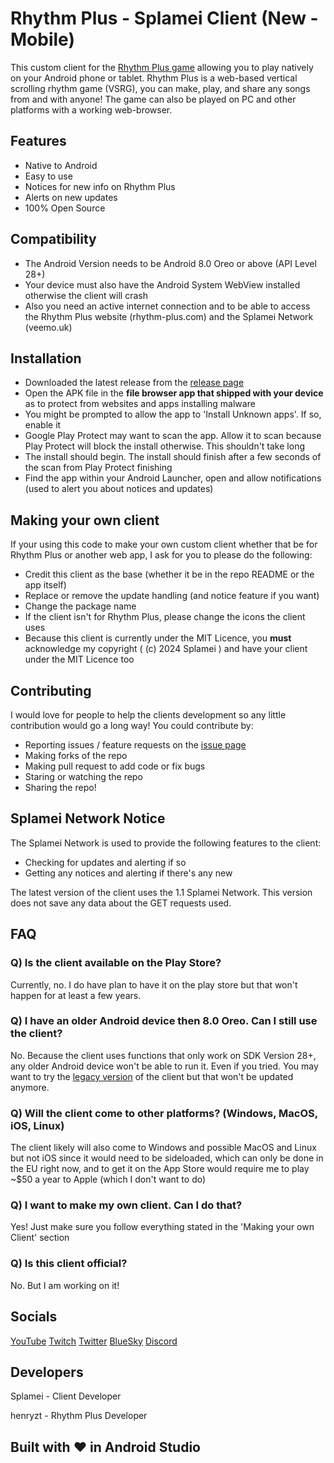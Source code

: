 # Rhythm Plus - Splamei Client (New - Mobile)
This custom client for the [Rhythm Plus game](https://rhythm-plus.com) allowing you to play natively on your Android phone or tablet.
Rhythm Plus is a web-based vertical scrolling rhythm game (VSRG), you can make, play, and share any songs from and with anyone! The game can also be played on PC and other platforms with a working web-browser.
## Features

 - Native to Android
 - Easy to use
 - Notices for new info on Rhythm Plus
 - Alerts on new updates
 - 100% Open Source

## Compatibility
- The Android Version needs to be Android 8.0 Oreo or above (API Level 28+)
- Your device must also have the Android System WebView installed otherwise the client will crash
- Also you need an active internet connection and to be able to access the Rhythm Plus website (rhythm-plus.com) and the Splamei Network (veemo.uk)

## Installation

 - Downloaded the latest release from the [release page](https://github.com/splamei/rplus-mobile-client/releases)
 - Open the APK file in the **file browser app that shipped with your device** as to protect from websites and apps installing malware
 - You might be prompted to allow the app to 'Install Unknown apps'. If so, enable it
 - Google Play Protect may want to scan the app. Allow it to scan because Play Protect will block the install otherwise. This shouldn't take long
 - The install should begin. The install should finish after a few seconds of the scan from Play Protect finishing
 - Find the app within your Android Launcher, open and allow notifications (used to alert you about notices and updates)
## Making your own client
If your using this code to make your own custom client whether that be for Rhythm Plus or another web app, I ask for you to please do the following:
 - Credit this client as the base (whether it be in the repo README or the app itself)
 - Replace or remove the update handling (and notice feature if you want)
 - Change the package name
 - If the client isn't for Rhythm Plus, please change the icons the client uses
 - Because this client is currently under the MIT Licence, you **must** acknowledge my copyright ( (c) 2024 Splamei ) and have your client under the MIT Licence too
## Contributing
I would love for people to help the clients development so any little contribution would go a long way!
You could contribute by:
 - Reporting issues / feature requests on the [issue page](https://github.com/splamei/rplus-mobile-client/issues)
 - Making forks of the repo
 - Making pull request to add code or fix bugs
 - Staring or watching the repo
 - Sharing the repo!
## Splamei Network Notice
The Splamei Network is used to provide the following features to the client:
 - Checking for updates and alerting if so
 - Getting any notices and alerting if there's any new

The latest version of the client uses the 1.1 Splamei Network. This version does not save any data about the GET  requests used.

## FAQ
### Q) Is the client available on the Play Store?
Currently, no. I do have plan to have it on the play store but that won't happen for at least a few years.
### Q) I have an older Android device then 8.0 Oreo. Can I still use the client?
No. Because the client uses functions that only work on SDK Version 28+, any older Android device won't be able to run it. Even if you tried. You may want to try the [legacy version](https://github.com/splamei/rhythm-plus-splamei-mobile-client) of the client but that won't be updated anymore.
### Q) Will the client come to other platforms? (Windows, MacOS, iOS, Linux)
The client likely will also come to Windows and possible MacOS and Linux but not iOS since it would need to be sideloaded, which can only be done in the EU right now, and to get it on the App Store would require me to play ~$50 a year to Apple (which I don't want to do)
### Q) I want to make my own client. Can I do that?
Yes! Just make sure you follow everything stated in the 'Making your own Client' section
### Q) Is this client official?
No. But I am working on it!
## Socials
[YouTube](https://youtube.com/@splamei)
[Twitch](https://twitch.tv/splamei)
[Twitter](https://twitter.com/splamei)
[BlueSky](http://splamei.bsky.social/)
[Discord](https://discord.gg/g2KTP5X9At)
## Developers
Splamei - Client Developer

henryzt - Rhythm Plus Developer
## Built with ❤️ in Android Studio
